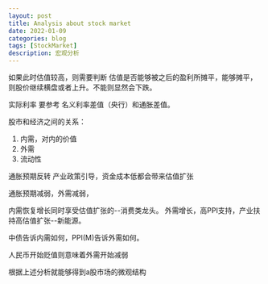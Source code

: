 ```yaml
---
layout: post
title: Analysis about stock market
date: 2022-01-09
categories: blog
tags: [StockMarket]
description: 宏观分析
---
```


如果此时估值较高，则需要判断
估值是否能够被之后的盈利所摊平，能够摊平，则股价继续横盘或者上升。不能则显然会下跌。

实际利率 要参考  名义利率差值（央行）和通胀差值。

股市和经济之间的关系：

1. 内需，对内的价值
2. 外需
3. 流动性

通胀预期反转
产业政策引导，资金成本低都会带来估值扩张

通胀预期减弱，外需减弱，

内需恢复增长同时享受估值扩张的--消费类龙头。
外需增长，高PPI支持，产业扶持高估值扩张--新能源。

中债告诉内需如何，PPI(M)告诉外需如何。


人民币开始贬值则意味着外需开始减弱

根据上述分析就能够得到a股市场的微观结构
